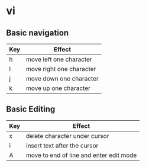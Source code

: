 # vi
## Basic navigation

Key | Effect
--- | ---
h | move left one character
l | move right one character
j | move down one character
k | move up one character

## Basic Editing

Key | Effect
--- | ---
x | delete character under cursor
i | insert text after the cursor
A | move to end of line and enter edit mode
